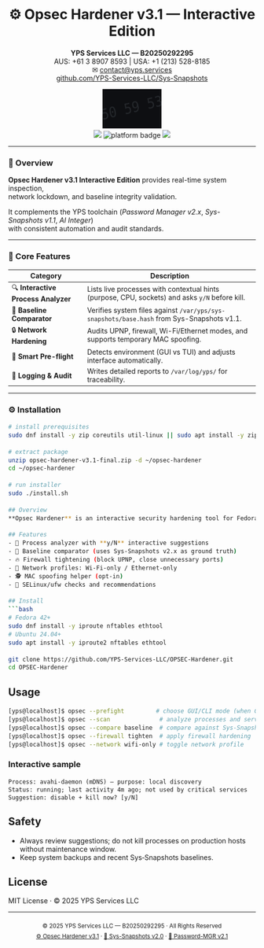 <h1 align="center">⚙️ Opsec Hardener v3.1 — Interactive Edition</h1>
<p align="center">
  <b>YPS Services LLC — B20250292295</b><br>
  AUS: +61 3 8907 8593 | USA: +1 (213) 528-8185<br>
  ✉ <a href="mailto:contact@yps.services">contact@yps.services</a><br>
  <a href="https://github.com/YPS-Services-LLC/Sys-Snapshots">github.com/YPS-Services-LLC/Sys-Snapshots</a>
</p>
<p align="center">
  <img src="https://raw.githubusercontent.com/YPS-Services-LLC/OPSEC-Hardener/99833b7e0681f43ef70717f50cf289399768de4f/assets/watermark-505953-angled.svg" width="120" height="80"><br>
  <img src="https://img.shields.io/badge/version-v3.1-blue?style=for-the-badge">
  <img src="https://img.shields.io/badge/platform-Fedora%20%7C%20Ubuntu-green?style=for-the-badge" alt="platform badge">
  <img src="https://img.shields.io/badge/status-Stable-orange?style=for-the-badge">
</p>

---

### 🧭 Overview

**Opsec Hardener v3.1 Interactive Edition** provides real-time system inspection,  
network lockdown, and baseline integrity validation.

It complements the YPS toolchain (*Password Manager&nbsp;v2.x*, *Sys-Snapshots&nbsp;v1.1*, *AI&nbsp;Integer*)  
with consistent automation and audit standards.

---

### 🧱 Core Features

| Category | Description |
|-----------|-------------|
| 🔍 **Interactive Process Analyzer** | Lists live processes with contextual hints (purpose, CPU, sockets) and asks `y/N` before kill. |
| 🧩 **Baseline Comparator** | Verifies system files against `/var/yps/sys-snapshots/base.hash` from Sys-Snapshots v1.1. |
| 🔒 **Network Hardening** | Audits UPNP, firewall, Wi-Fi/Ethernet modes, and supports temporary MAC spoofing. |
| 🧠 **Smart Pre-flight** | Detects environment (GUI vs TUI) and adjusts interface automatically. |
| 🧾 **Logging & Audit** | Writes detailed reports to `/var/log/yps/` for traceability. |

---

### ⚙️ Installation

```bash
# install prerequisites
sudo dnf install -y zip coreutils util-linux || sudo apt install -y zip coreutils util-linux

# extract package
unzip opsec-hardener-v3.1-final.zip -d ~/opsec-hardener
cd ~/opsec-hardener

# run installer
sudo ./install.sh

## Overview
**Opsec Hardener** is an interactive security hardening tool for Fedora/Ubuntu. It scans processes, compares against a **Sys‑Snapshots** baseline, and offers **guided decisions** with plain‑English explanations (purpose, last use, criticality, safe to kill). Includes network hardening presets.

## Features
- 🧪 Process analyzer with **y/N** interactive suggestions
- 🧭 Baseline comparator (uses Sys‑Snapshots v2.x as ground truth)
- 🔥 Firewall tightening (block UPNP, close unnecessary ports)
- 📡 Network profiles: Wi‑Fi‑only / Ethernet‑only
- 🕵️ MAC spoofing helper (opt‑in)
- 🧱 SELinux/ufw checks and recommendations

## Install
```bash
# Fedora 42+
sudo dnf install -y iproute nftables ethtool
# Ubuntu 24.04+
sudo apt install -y iproute2 nftables ethtool

git clone https://github.com/YPS-Services-LLC/OPSEC-Hardener.git
cd OPSEC-Hardener
```

## Usage
```bash
[yps@localhost]$ opsec --prefight         # choose GUI/CLI mode (when GUI available)
[yps@localhost]$ opsec --scan              # analyze processes and services
[yps@localhost]$ opsec --compare baseline  # compare against Sys‑Snapshots baseline
[yps@localhost]$ opsec --firewall tighten  # apply firewall hardening
[yps@localhost]$ opsec --network wifi-only # toggle network profile
```

### Interactive sample
```text
Process: avahi-daemon (mDNS) — purpose: local discovery
Status: running; last activity 4m ago; not used by critical services
Suggestion: disable + kill now? [y/N]
```

## Safety
- Always review suggestions; do not kill processes on production hosts without maintenance window.
- Keep system backups and recent Sys‑Snapshots baselines.

## License
MIT License · © 2025 YPS Services LLC

<hr>
<p align="center">
  <sub>© 2025 YPS Services LLC — B20250292295 · All Rights Reserved</sub><br>
  <sub>
    <a href="https://github.com/YPS-Services-LLC/OPSEC-Hardener">⚙️ Opsec Hardener v3.1</a> ·
    <a href="https://github.com/YPS-Services-LLC/Sys-Snapshots">🧠 Sys-Snapshots v2.0</a> ·
    <a href="https://github.com/YPS-Services-LLC/Password-MGR">🔐 Password-MGR v2.1</a>
  </sub>
</p>
